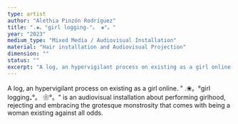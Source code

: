 ```yaml
---
type: artist
author: "Alethia Pinzón Rodríguez"
title: ".❀。°girl logging₊°。 ❀°。"
year: "2023"
medium_type: "Mixed Media / Audiovisual Installation"
material: "Hair installation and Audiovisual Projection"
dimension: ""
status: ""
excerpt: "A log, an hypervigilant process on existing as a girl online. '.❀。°girl logging₊°。 ❀°。' is an audiovisual installation about performing girlhood, rejecting and embracing the grotesque monstrosity that comes with being a woman existing against all odds."
---
```

A log, an hypervigilant process on existing as a girl online. "
.❀。°girl logging₊°。 ❀°。" is an audiovisual installation about performing girlhood, rejecting and embracing the grotesque monstrosity that comes with being a woman existing against all odds.
